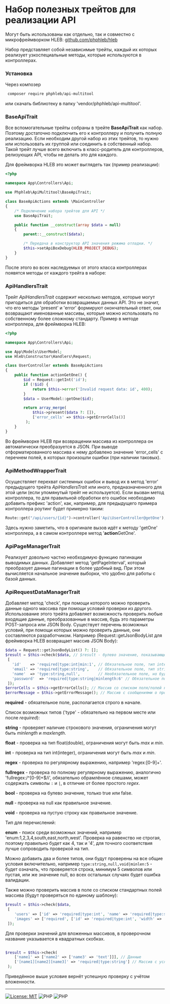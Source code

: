 Набор полезных трейтов для реализации API
=====================

 Могут быть использованы как отдельно, так и совместно с микрофреймворком HLEB: [github.com/phphleb/hleb](https://github.com/phphleb/hleb) 

 Набор представляет собой независимые трейты, каждый их которых реализует узкоспециальные методы, которые используются в контроллерах.
 
  ### Установка
  
  Через композер
 ```bash
  composer require phphleb/api-multitool
 ```
 или скачать библиотеку в папку 'vendor/phphleb/api-multitool'.

 ### BaseApiTrait
 
 Bсе вспомогательные трейты собраны в трейте **BaseApiTrait** как набор. Поэтому достаточно подключить его к контроллеру и получить полную реализацию.
 Если необходим другой набор из этих трейтов, то нужно или использовать их группой или соединить в собственный набор.
 Такой трейт лучше всего включить в класс-родитель для контроллеров, релизующих API, чтобы не делать это для каждого.

Для фреймворка HLEB это может выглядеть так (пример реализации):

```php
<?php

namespace App\Controllers\Api;

use Phphleb\ApiMultitool\BaseApiTrait;

class BaseApiActions extends \MainController
{
    /* Подключение набора трейтов для API */
    use BaseApiTrait;

    public function __construct(array $data = null)
    {
        parent::__construct($data);

        /* Передача в конструктор API значения режима отладки. */
        $this->setApiBoxDebug(HLEB_PROJECT_DEBUG);
    }
}

```
После этого во всех наследуемых от этого класса контроллерах появятся методы от каждого трейта в наборе:

### ApiHandlersTrait

Трейт _ApiHandlersTrait_ содержит несколько методов, которые могут пригодиться для
обработки возвращаемых данных API. Это не значит, что его методы 'present' и 'error' формируют
окончательный ответ, они возвращают именованные массивы, которые можно использовать по
собственному более сложному стандарту. Пример в методе контроллера, для фреймворка HLEB:

```php
<?php

namespace App\Controllers\Api;

use App\Models\UserModel;
use Hleb\Constructor\Handlers\Request;

class UserController extends BaseApiActions
{
    public function actionGetOne() {
        $id = Request::getInt('id');
        if (!$id) {
            return $this->error('Invalid request data: id', 400);
        }
        $data = UserModel::getOne($id);

        return array_merge(
            $this->present($data ?: []),
            ['error_cells' => $this->getErrorCells()]
         );
    }
}

``` 
Во фреймворке HLEB при возвращении массива из контроллера он автоматически преобразуется в JSON.
При выводе отформатированного массива к нему добавлено значение 'error_cells' с перечнем полей, в которых произошли ошибки (при наличии таковых).

### ApiMethodWrapperTrait

Осуществляет перехват системных ошибок и вывод их в метод 'error' предыдущего трейта _ApiHandlersTrait_
или иного, предназначенного для этой цели (если упомянутый трейт не используется).
Если вызван метод контроллера, то для правильной обработки его ошибок необходимо добавить
префикс 'action', как, например, для предыдущего примера контроллера роутинг будет примерно таким:

```php
Route::get("/api/users/{id}")->controller('Api\UserController@getOne');

```

Здесь нужно заметить, что в оригинале вызов идёт к методу 'getOne' контроллера, а в самом контроллере метод '**action**GetOne'.

### ApiPageManagerTrait

Реализует довольно частно необходимую функцию пагинации выводимых данных.
Добавляет метод 'getPageInterval', который преобразует данные пагинации в более удобный вид.
При этом вычисляется начальное значение выборки, что удобно для работы с базой данных.

### ApiRequestDataManagerTrait

Добавляет метод 'check', при помощи которого можно проверить данные одного массива при помощи условий проверки из другого.
Использование этого трейта добавляет возможность проверить любые входящие данные, преобразованные в массив, будь это параметры POST-запроса или JSON Body.
Существует перечень возможных условий, при помощи которых можно проверить данные, они составляются разработчиком.
Например (Request::getJsonBodyList для фреймворка HLEB возвращает массив JSON Body):

```php
$data = Request::getJsonBodyList() ?: [];
$result = $this->check($data, // $result - булево значение, показывающее прошли проверки успешно или нет.
 [ 
   'id'    => 'required|type:int|min:1', // Обязательное поле, тип integer, минимальное значение 1.
   'email' => 'required|type:string',    // Обязательное поле, тип string.
   'name'  => 'type:string,null',        // Необязательное поле, но будет проверен тип string или NULL, если найдено.
   'password'  => 'required|type:string|minlength:6' // Обязательное поле, тип string, минимальное кол-во символов 6.
 ]);
$errorCells = $this->getErrorCells(); // Массив со списком поля/полей не прошедших проверку.
$errorMessage = $this->getErrorMessage(); // Массив с сообщениями о произошедших ошибках валидации.  

```

**required** - обязательное поле, располагается строго в начале.

Список возможных типов ('type' - обязательно на первом месте или после _required_):

**string** - проверяет наличие строкового значения, ограничения могут быть _minlength_ и _maxlength_.

**float** - проверка на тип float(double), ограничения могут быть _max_ и _min_.

**int** - проверка на тип int(integer), ограничения могут быть _max_ и _min_.

**regex** - проверка по регулярному выражению, например 'regex:[0-9]+'.

**fullregex** - проверка по полному регулярному выражению, аналогично 'fullregex:/^[0-9]+$/i', обязательно обрамлённое слешами, может содержать символы `:` и `|`, в отличие от более простого _regex_.

**bool** - проверка на булево значение, только true или false.

**null** - проверка на null как правильное значение.

**void** - проверка на пустую строку как правильное значение.

Тип для перечислений:

**enum** - поиск среди возможных значений, например 'enum:1,2,3,4,south,east,north,west'. Проверка на равенство не строгая, поэтому правильно будет как 4, так и '4', для точного соответствия лучше сопроводить проверкой на тип.

Можно добавить два и более типов, они будут проверены на все общие условия включительно, например 
`type:string,null,void|minlen:5` - будет означать, что
проверяется строка, минимум 5 символов или пустая, или же значение null, во всех
остальных случаях будет ошибка валидации.

Также можно проверить массив в поле со списком стандартных полей массива (будут проверяться по единому шаблону):

```php
$result = $this->check($data,
 [    
    'users' => ['id' => 'required|type:int', 'name' => 'required|type:string'], // Необязательное поле, массив с перечислением (в каждом проверяется два поля).    
    'images' => ['required', ['id' => 'required|type:int', 'width' => 'required|type:int', 'height' => 'required|type:int',]] // Обязательное поле, массив с перечислением (в каждом проверяется три поля).
 ]);
```

Для проверки значений для вложенных массивов, в проверочном название указывается в квадратных скобках.

```php

$result = $this->check(
    ['name1' => ['name2' => ['name3' => 'text']]], // Данные
    ['[name1][name2][name3]' => 'required|type:string'] // Массив с условиями
 );
```

Приведённое выше условие вернёт успешную проверку с учётом вложенности.


-----------------

[![License: MIT](https://img.shields.io/badge/License-MIT%20(Free)-brightgreen.svg)](https://github.com/phphleb/draft/blob/main/LICENSE) ![PHP](https://img.shields.io/badge/PHP-^7.4.0-blue) ![PHP](https://img.shields.io/badge/PHP-8-blue)


